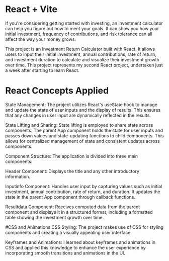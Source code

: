 # React + Vite

If you're considering getting started with investing, an investment calculator can help you figure out how to meet your goals. It can show you how your initial investment, frequency of contributions, and risk tolerance can all affect the way your money grows.

This project is an Investment Return Calculator built with React. It allows users to input their initial investment, annual contributions, rate of return, and investment duration to calculate and visualize their investment growth over time. 
This project represents my second React project, undertaken just a week after starting to learn React. 

# React Concepts Applied
State Management: The project utilizes React's useState hook to manage and update the state of user inputs and the display of results. This ensures that any changes in user input are dynamically reflected in the results.

State Lifting and Sharing: State lifting is employed to share state across components. The parent App component holds the state for user inputs and passes down values and state-updating functions to child components. This allows for centralized management of state and consistent updates across components.

Component Structure: The application is divided into three main components:

Header Component: Displays the title and any other introductory information.

Inputinfo Component: Handles user input by capturing values such as initial investment, annual contribution, rate of return, and duration. It updates the state in the parent App component through callback functions.

Resultdata Component: Receives computed data from the parent component and displays it in a structured format, including a formatted table showing the investment growth over time.

#CSS and Animations
CSS Styling: The project makes use of CSS for styling components and creating a visually appealing user interface.

Keyframes and Animations: I learned about keyframes and animations in CSS and applied this knowledge to enhance the user experience by incorporating smooth transitions and animations in the UI.
